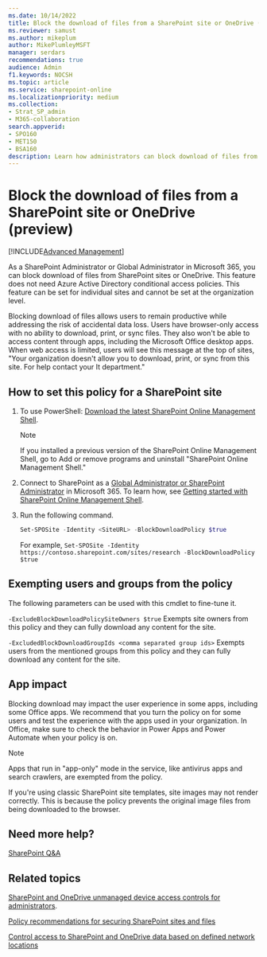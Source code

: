 ```yaml
---
ms.date: 10/14/2022
title: Block the download of files from a SharePoint site or OneDrive (preview)
ms.reviewer: samust
ms.author: mikeplum
author: MikePlumleyMSFT
manager: serdars
recommendations: true
audience: Admin
f1.keywords: NOCSH
ms.topic: article
ms.service: sharepoint-online
ms.localizationpriority: medium
ms.collection:
- Strat_SP_admin
- M365-collaboration
search.appverid:
- SPO160
- MET150
- BSA160
description: Learn how administrators can block download of files from a SharePoint and OneDrive without using conditional access policies.
---
```


# Block the download of files from a SharePoint site or OneDrive (preview)

[!INCLUDE[Advanced Management](includes/advanced-management.md)]

As a SharePoint Administrator or Global Administrator in Microsoft 365, you can block download of files from SharePoint sites or OneDrive. This feature does not need  Azure Active Directory conditional access policies. This feature can be set for individual sites and cannot be set at the organization level.

Blocking download of files allows users to remain productive while addressing the risk of accidental data loss. Users have browser-only access with no ability to download, print, or sync files. They also won't be able to access content through apps, including the Microsoft Office desktop apps. When web access is limited, users will see this message at the top of sites, "Your organization doesn't allow you to download, print, or sync from this site. For help contact your It department."

## How to set this policy for a SharePoint site

1. To use PowerShell: [Download the latest SharePoint Online Management Shell](https://go.microsoft.com/fwlink/p/?LinkId=255251).

    > [!NOTE]
    > If you installed a previous version of the SharePoint Online Management Shell, go to Add or remove programs and uninstall "SharePoint Online Management Shell."
2. Connect to SharePoint as a [Global Administrator or SharePoint Administrator](./sharepoint-admin-role.md) in Microsoft 365. To learn how, see [Getting started with SharePoint Online Management Shell](/powershell/sharepoint/sharepoint-online/connect-sharepoint-online).

3.  Run the following command.

    ```PowerShell
    Set-SPOSite -Identity <SiteURL> -BlockDownloadPolicy $true
    ```
    For example, `Set-SPOSite -Identity https://contoso.sharepoint.com/sites/research -BlockDownloadPolicy $true`

## Exempting users and groups from the policy

 The following parameters can be used with this cmdlet to fine-tune it.

 `-ExcludeBlockDownloadPolicySiteOwners $true` Exempts site owners from this policy and they can fully download any content for the site.

 `-ExcludedBlockDownloadGroupIds <comma separated group ids>` Exempts users from the mentioned groups from this policy and they can fully download any content for the site.

## App impact

Blocking download may impact the user experience in some apps, including some Office apps. We recommend that you turn the policy on for some users and test the experience with the apps used in your organization. In Office, make sure to check the behavior in Power Apps and Power Automate when your policy is on.

> [!NOTE]
> Apps that run in "app-only" mode in the service, like antivirus apps and search crawlers, are exempted from the policy.
>
> If you're using classic SharePoint site templates, site images may not render correctly. This is because the policy prevents the original image files from being downloaded to the browser.

## Need more help?

[SharePoint Q&A](/answers/topics/office-sharepoint-online.html)

## Related topics

[SharePoint and OneDrive unmanaged device access controls for administrators](/sharepoint/control-access-from-unmanaged-devices).

[Policy recommendations for securing SharePoint sites and files](/microsoft-365/enterprise/sharepoint-file-access-policies)

[Control access to SharePoint and OneDrive data based on defined network locations](control-access-based-on-network-location.md)

